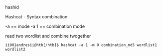hashid <hash>

Hashcat - Syntax combination

-a == mode 
-a 1 == combination mode 

read two wordlist and combine twogether


```shell-session
ii001andresii@htb[/htb]$ hashcat -a 1 -m 0 combination_md5 wordlist1 wordlist2
```

